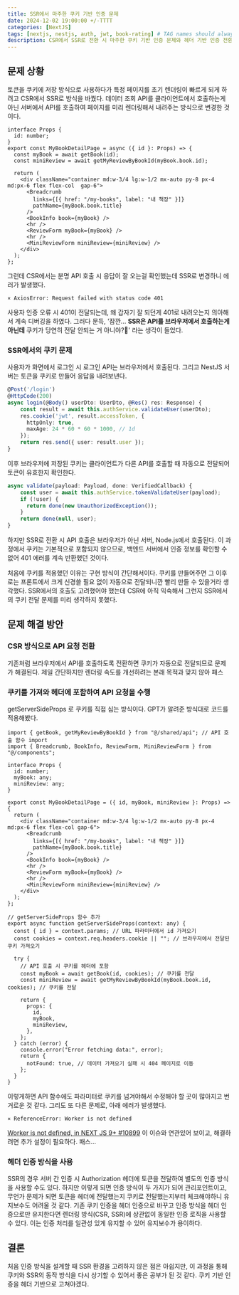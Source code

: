 ```yaml
---
title: SSR에서 마주한 쿠키 기반 인증 문제
date: 2024-12-02 19:00:00 +/-TTTT
categories: [NextJS]
tags: [nextjs, nestjs, auth, jwt, book-rating] # TAG names should always be lowercase
description: CSR에서 SSR로 전환 시 마주한 쿠키 기반 인증 문제와 헤더 기반 인증 전환
---
```


## 문제 상황

토큰을 쿠키에 저장 방식으로 사용하다가 특정 페이지를 초기 렌더링이 빠르게 되게 하려고 CSR에서 SSR로 방식을 바꿨다.
데이터 조회 API를 클라이언트에서 호출하는게 아닌 서버에서 API를 호출하여 페이지를 미리 렌더링해서 내려주는 방식으로 변경한 것이다.

```tsx
interface Props {
  id: number;
}
export const MyBookDetailPage = async ({ id }: Props) => {
  const myBook = await getBook(id);
  const miniReview = await getMyReviewByBookId(myBook.book.id);

  return (
    <div className="container md:w-3/4 lg:w-1/2 mx-auto py-8 px-4 md:px-6 flex flex-col  gap-6">
      <Breadcrumb
        links={[{ href: "/my-books", label: "내 책장" }]}
        pathName={myBook.book.title}
      />
      <BookInfo book={myBook} />
      <hr />
      <ReviewForm myBook={myBook} />
      <hr />
      <MiniReviewForm miniReview={miniReview} />
    </div>
  );
};
```

그런데 CSR에서는 분명 API 호출 시 응답이 잘 오는걸 확인했는데 SSR로 변경하니 에러가 발생했다.

```
⨯ AxiosError: Request failed with status code 401
```

사용자 인증 오류 시 401이 전달되는데, 왜 갑자기 잘 되던게 401로 내려오는지 의아해서 계속 디버깅을 하였다.
그러다 문득, '잠깐... **SSR은 API를 브라우저에서 호출하는게 아닌데** 쿠키가 당연히 전달 안되는 거 아니야?🤔' 라는 생각이 들었다.

### SSR에서의 쿠키 문제

사용자가 화면에서 로그인 시 로그인 API는 브라우저에서 호출된다. 그리고 NestJS 서버는 토큰을 쿠키로 만들어 응답을 내려보낸다.

```ts
@Post('/login')
@HttpCode(200)
async login(@Body() userDto: UserDto, @Res() res: Response) {
	const result = await this.authService.validateUser(userDto);
	res.cookie('jwt', result.accessToken, {
	  httpOnly: true,
	  maxAge: 24 * 60 * 60 * 1000, // 1d
	});
	return res.send({ user: result.user });
}
```

이후 브라우저에 저장된 쿠키는 클라이언트가 다른 API를 호출할 때 자동으로 전달되어 토큰이 유효한지 확인한다.

```ts
async validate(payload: Payload, done: VerifiedCallback) {
    const user = await this.authService.tokenValidateUser(payload);
    if (!user) {
      return done(new UnauthorizedException());
    }
    return done(null, user);
}
```

하지만 SSR로 전환 시 API 호출은 브라우저가 아닌 서버, Node.js에서 호출된다. 이 과정에서 쿠키는 기본적으로 포함되지 않으므로, 백엔드 서버에서 인증 정보를 확인할 수 없어 401 에러를 계속 반환했던 것이다.

처음에 쿠키를 적용했던 이유는 구현 방식이 간단해서이다. 쿠키를 만들어주면 그 이후로는 프론트에서 크게 신경쓸 필요 없이 자동으로 전달되니깐 빨리 만들 수 있을거라 생각했다. SSR에서의 호출도 고려했어야 했는데 CSR에 아직 익숙해서 그런지 SSR에서의 쿠키 전달 문제를 미리 생각하지 못했다.

## 문제 해결 방안

### CSR 방식으로 API 요청 전환

기존처럼 브라우저에서 API를 호출하도록 전환하면 쿠키가 자동으로 전달되므로 문제가 해결된다.
제일 간단하지만 렌더링 속도를 개선하려는 본래 목적과 맞지 않아 패스

### 쿠키를 가져와 헤더에 포함하여 API 요청을 수행

getServerSideProps 로 쿠키를 직접 심는 방식이다. GPT가 알려준 방식대로 코드를 적용해봤다.

```tsx
import { getBook, getMyReviewByBookId } from "@/shared/api"; // API 호출 함수 import
import { Breadcrumb, BookInfo, ReviewForm, MiniReviewForm } from "@/components";

interface Props {
  id: number;
  myBook: any;
  miniReview: any;
}

export const MyBookDetailPage = ({ id, myBook, miniReview }: Props) => {
  return (
    <div className="container md:w-3/4 lg:w-1/2 mx-auto py-8 px-4 md:px-6 flex flex-col gap-6">
      <Breadcrumb
        links={[{ href: "/my-books", label: "내 책장" }]}
        pathName={myBook.book.title}
      />
      <BookInfo book={myBook} />
      <hr />
      <ReviewForm myBook={myBook} />
      <hr />
      <MiniReviewForm miniReview={miniReview} />
    </div>
  );
};

// getServerSideProps 함수 추가
export async function getServerSideProps(context: any) {
  const { id } = context.params; // URL 파라미터에서 id 가져오기
  const cookies = context.req.headers.cookie || ""; // 브라우저에서 전달된 쿠키 가져오기

  try {
    // API 호출 시 쿠키를 헤더에 포함
    const myBook = await getBook(id, cookies); // 쿠키를 전달
    const miniReview = await getMyReviewByBookId(myBook.book.id, cookies); // 쿠키를 전달

    return {
      props: {
        id,
        myBook,
        miniReview,
      },
    };
  } catch (error) {
    console.error("Error fetching data:", error);
    return {
      notFound: true, // 데이터 가져오기 실패 시 404 페이지로 이동
    };
  }
}
```

이렇게하면 API 함수에도 파라미터로 쿠키를 넘겨야해서 수정해야 할 곳이 많아지고 번거로운 것 같다.
그리도 또 다른 문제로, 아래 에러가 발생했다.

```
⨯ ReferenceError: Worker is not defined
```

[Worker is not defined, in NEXT JS 9+ #10899](https://github.com/vercel/next.js/issues/10899)
이 이슈와 연관있어 보이고, 해결하려면 추가 설정이 필요하다. 패스...

### 헤더 인증 방식을 사용

SSR의 경우 서버 간 인증 시 Authorization 헤더에 토큰을 전달하여 별도의 인증 방식을 사용할 수도 있다. 하지만 이렇게 되면 인증 방식이 두 가지가 되어 관리포인트이고, 무언가 문제가 되면 토큰을 헤더에 전달했는지 쿠키로 전달했는지부터 체크해야하니 유지보수도 어려울 것 같다.
기존 쿠키 인증을 헤더 인증으로 바꾸고 인증 방식을 헤더 인증으로만 유지한다면 렌더링 방식(CSR, SSR)에 상관없이 동일한 인증 로직을 사용할 수 있다. 이는 인증 처리를 일관성 있게 유지할 수 있어 유지보수가 용이하다.

## 결론

처음 인증 방식을 설계할 때 SSR 환경을 고려하지 않은 점은 아쉽지만, 이 과정을 통해 쿠키와 SSR의 동작 방식을 다시 상기할 수 있어서 좋은 공부가 된 것 같다. 쿠키 기반 인증을 헤더 기반으로 고쳐야겠다.
